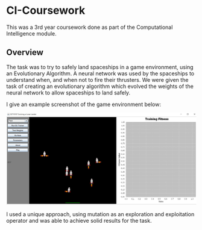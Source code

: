 # CI-Coursework
This was a 3rd year coursework done as part of the Computational Intelligence module.

## Overview
The task was to try to safely land spaceships in a game environment, using an Evolutionary Algorithm.
A neural network was used by the spaceships to understand when, and when not to fire their thrusters.
We were given the task of creating an evolutionary algorithm which evolved the weights of the neural network 
to allow spaceships to land safely.

I give an example screenshot of the game environment below:

![lunar-lander-game-environment](https://github.com/AverageHomosapien/Lunar-Lander-Evolutionary-Algorithm/blob/master/LatexTemplate/lunar-lander-example.png)

I used a unique approach, using mutation as an exploration and exploitation operator and was able to achieve solid results for the task.
